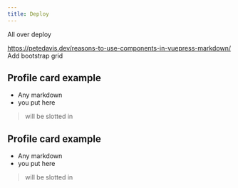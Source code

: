 ```yaml
---
title: Deploy
---
```


All over deploy

https://petedavis.dev/reasons-to-use-components-in-vuepress-markdown/
Add bootstrap grid

<ProfileCard>

## Profile card example
- Any markdown
- you put here
> will be slotted in

</ProfileCard>

<ProfileCard>

## Profile card example
- Any markdown
- you put here
> will be slotted in

</ProfileCard>